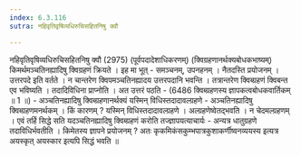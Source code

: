 ```yaml
---
index: 6.3.116
sutra: नहिवृतिवृषिव्यधिरुचिसहितनिषु क्वौ

---
```

 नहिवृतिवृषिव्यधिरुचिसहितनिषु क्वौ (2975) (पूर्वपदादेशाधिकरणम्) (क्विग्रहणानर्थक्यबोधकभाष्यम्) किमर्थमञ्चतिनह्यादिषु क्विग्रहणं क्रियते । इह मा भूत्  -  समञ्चनम्, उपनहनम् । नैतदस्ति प्रयोजनम् । उत्तरपदे इति वर्तते । न चान्तरेण क्विपमञ्चतिनह्यादय उत्तरपदानि भवन्ति । तत्रान्तरेण क्विब्ग्रहणं क्विबन्त एव भविष्यति । तदादिविधिना प्राप्नोति । अत उत्तरं पठति  -  (6486 क्विब्ग्रहणस्य ज्ञापकत्वबोधकवार्तिकम् ॥ 1 ॥) - अञ्चतिनह्यादिषु क्विब्ग्रहणानर्थक्यं यस्मिन् विधिस्तदादावल्ग्रहणे - अञ्चतिनह्यादिषु क्विब्ग्रहणमनर्थकम् । किं कारणम् ? यस्मिन् विधिस्तदादावल्ग्रहणे । अल्ग्रहणेष्वेतद्भवति । न चेदमल्ग्रहणम् । एवं तर्हि सिद्धे सति यदञ्चतिनह्यादिषु क्विब्ग्रहणं करोति तज्ज्ञापयत्याचार्यः  -  अन्यत्र धातुग्रहणे तदाविधिर्भवतीति । किमेतस्य ज्ञापने प्रयोजनम् ? अतः कृकमिकंसकुम्भपात्रकुशाकर्णीष्वनव्ययस्य इत्यत्र अयस्कृत् अयस्कार इत्यपि सिद्धं भवति ॥ 